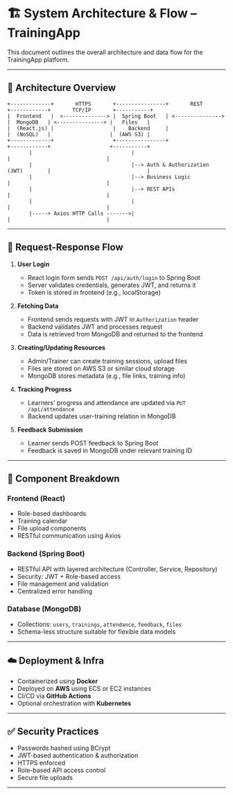 
# 🏗️ System Architecture & Flow – TrainingApp

This document outlines the overall architecture and data flow for the TrainingApp platform.

---

## 📐 Architecture Overview

```
+-------------+       HTTPS       +----------------+       REST        +------------+       TCP/IP       +-----------+
|  Frontend   |  <--------------> |  Spring Boot   | <---------------> |  MongoDB   | <---------------> |   Files   |
|  (React.js) |                   |    Backend     |                   |  (NoSQL)   |                   |  (AWS S3) |
+-------------+                   +----------------+                   +------------+                   +-----------+
       |                                |                                      |                               |
       |                                |--> Auth & Authorization (JWT)        |                               |
       |                                |--> Business Logic                    |                               |
       |                                |--> REST APIs                         |                               |
       |                                |                                      |                               |
       |-----> Axios HTTP Calls ------->|                                      |                               |
```

---

## 🔁 Request-Response Flow

1. **User Login**
   - React login form sends `POST /api/auth/login` to Spring Boot
   - Server validates credentials, generates JWT, and returns it
   - Token is stored in frontend (e.g., localStorage)

2. **Fetching Data**
   - Frontend sends requests with JWT in `Authorization` header
   - Backend validates JWT and processes request
   - Data is retrieved from MongoDB and returned to the frontend

3. **Creating/Updating Resources**
   - Admin/Trainer can create training sessions, upload files
   - Files are stored on AWS S3 or similar cloud storage
   - MongoDB stores metadata (e.g., file links, training info)

4. **Tracking Progress**
   - Learners' progress and attendance are updated via `PUT /api/attendance`
   - Backend updates user-training relation in MongoDB

5. **Feedback Submission**
   - Learner sends POST feedback to Spring Boot
   - Feedback is saved in MongoDB under relevant training ID

---

## 🧩 Component Breakdown

### Frontend (React)
- Role-based dashboards
- Training calendar
- File upload components
- RESTful communication using Axios

### Backend (Spring Boot)
- RESTful API with layered architecture (Controller, Service, Repository)
- Security: JWT + Role-based access
- File management and validation
- Centralized error handling

### Database (MongoDB)
- Collections: `users`, `trainings`, `attendance`, `feedback`, `files`
- Schema-less structure suitable for flexible data models

---

## ☁️ Deployment & Infra

- Containerized using **Docker**
- Deployed on **AWS** using ECS or EC2 instances
- CI/CD via **GitHub Actions**
- Optional orchestration with **Kubernetes**

---

## ✅ Security Practices

- Passwords hashed using BCrypt
- JWT-based authentication & authorization
- HTTPS enforced
- Role-based API access control
- Secure file uploads

---

